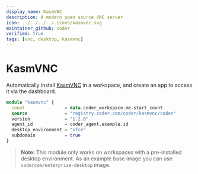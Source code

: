 ```yaml
---
display_name: KasmVNC
description: A modern open source VNC server
icon: ../../../../.icons/kasmvnc.svg
maintainer_github: coder
verified: true
tags: [vnc, desktop, kasmvnc]
---
```


# KasmVNC

Automatically install [KasmVNC](https://kasmweb.com/kasmvnc) in a workspace, and create an app to access it via the dashboard.

```tf
module "kasmvnc" {
  count               = data.coder_workspace.me.start_count
  source              = "registry.coder.com/coder/kasmvnc/coder"
  version             = "1.2.0"
  agent_id            = coder_agent.example.id
  desktop_environment = "xfce"
  subdomain           = true
}
```

> **Note:** This module only works on workspaces with a pre-installed desktop environment. As an example base image you can use `codercom/enterprise-desktop` image.
